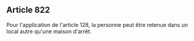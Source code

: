 Article 822
----
Pour l'application de l'article 128, la personne peut être retenue dans un local
autre qu'une maison d'arrêt.
